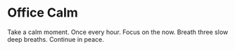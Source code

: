# Office Calm

Take a calm moment. 
Once every hour.
Focus on the now. 
Breath three slow deep breaths. 
Continue in peace.
